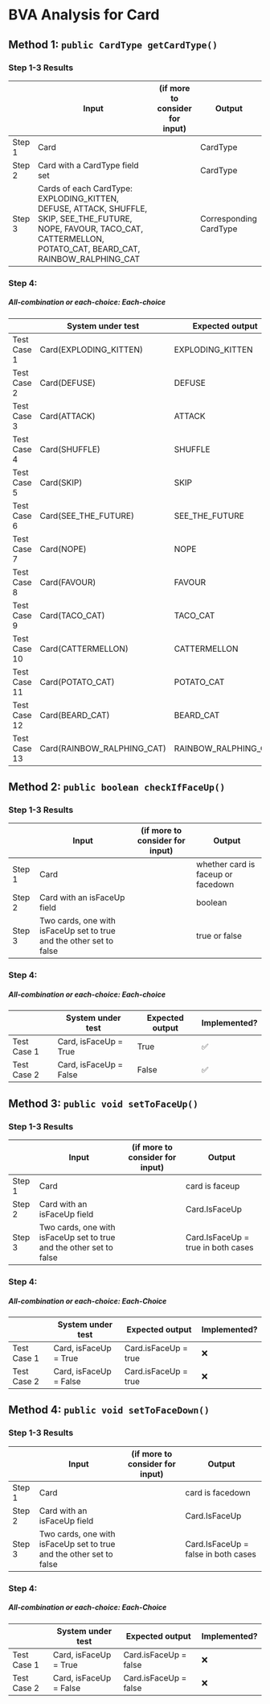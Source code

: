 # BVA Analysis for Card

## Method 1: ```public CardType getCardType()```
### Step 1-3 Results
|        | Input                                                                                                                                                                      | (if more to consider for input)  | Output                 |
|--------|----------------------------------------------------------------------------------------------------------------------------------------------------------------------------|----------------------------------|------------------------|
| Step 1 | Card                                                                                                                                                                       |                                  | CardType               |
| Step 2 | Card with a CardType field set                                                                                                                                             |                                  | CardType               |
| Step 3 | Cards of each CardType: EXPLODING_KITTEN, DEFUSE, ATTACK, SHUFFLE, SKIP, SEE_THE_FUTURE, NOPE, FAVOUR, TACO_CAT, CATTERMELLON, POTATO_CAT, BEARD_CAT, RAINBOW_RALPHING_CAT |                                  | Corresponding CardType |
### Step 4:
##### All-combination or each-choice: Each-choice

|              | System under test          | Expected output      | Implemented?              |
|--------------|----------------------------|----------------------|---------------------------|
| Test Case 1  | Card(EXPLODING_KITTEN)     | EXPLODING_KITTEN     | :white_check_mark:        |
| Test Case 2  | Card(DEFUSE)               | DEFUSE               | :white_check_mark:        |
| Test Case 3  | Card(ATTACK)               | ATTACK               | :white_check_mark:        |
| Test Case 4  | Card(SHUFFLE)              | SHUFFLE              | :white_check_mark:        |
| Test Case 5  | Card(SKIP)                 | SKIP                 | :white_check_mark:        |
| Test Case 6  | Card(SEE_THE_FUTURE)       | SEE_THE_FUTURE       | :white_check_mark:        |
| Test Case 7  | Card(NOPE)                 | NOPE                 | :white_check_mark:        |
| Test Case 8  | Card(FAVOUR)               | FAVOUR               | :white_check_mark:        |
| Test Case 9  | Card(TACO_CAT)             | TACO_CAT             | :white_check_mark:        |
| Test Case 10 | Card(CATTERMELLON)         | CATTERMELLON         | :white_check_mark:        |
| Test Case 11 | Card(POTATO_CAT)           | POTATO_CAT           | :white_check_mark:        |
| Test Case 12 | Card(BEARD_CAT)            | BEARD_CAT            | :white_check_mark:        |
| Test Case 13 | Card(RAINBOW_RALPHING_CAT) | RAINBOW_RALPHING_CAT | :white_check_mark:        |


## Method 2: ```public boolean checkIfFaceUp()```
### Step 1-3 Results
|        | Input                                                               | (if more to consider for input)  | Output                             |
|--------|---------------------------------------------------------------------|----------------------------------|------------------------------------|
| Step 1 | Card                                                                |                                  | whether card is faceup or facedown |
| Step 2 | Card with an isFaceUp field                                         |                                  | boolean                            |
| Step 3 | Two cards, one with isFaceUp set to true and the other set to false |                                  | true or false                      |
### Step 4:
##### All-combination or each-choice: Each-choice

|              | System under test      | Expected output | Implemented?        |
|--------------|------------------------|-----------------|---------------------|
| Test Case 1  | Card, isFaceUp = True  | True            | :white_check_mark:  |
| Test Case 2  | Card, isFaceUp = False | False           | :white_check_mark:  |


## Method 3: ```public void setToFaceUp()```
### Step 1-3 Results
|        | Input                                                                | (if more to consider for input)  | Output                             |
|--------|----------------------------------------------------------------------|----------------------------------|------------------------------------|
| Step 1 | Card                                                                 |                                  | card is faceup                     |
| Step 2 | Card with an isFaceUp field                                          |                                  | Card.IsFaceUp                      |
| Step 3 | Two cards, one with isFaceUp set to true and the other set to false  |                                  | Card.IsFaceUp = true in both cases |
### Step 4:
##### All-combination or each-choice: Each-Choice

|              | System under test      | Expected output        | Implemented? |
|--------------|------------------------|------------------------|--------------|
| Test Case 1  | Card, isFaceUp = True  | Card.isFaceUp = true   | :x:          |
| Test Case 2  | Card, isFaceUp = False | Card.isFaceUp = true   | :x:          |

## Method 4: ```public void setToFaceDown()```
### Step 1-3 Results
|        | Input                                                                | (if more to consider for input)  | Output                              |
|--------|----------------------------------------------------------------------|----------------------------------|-------------------------------------|
| Step 1 | Card                                                                 |                                  | card is facedown                    |
| Step 2 | Card with an isFaceUp field                                          |                                  | Card.IsFaceUp                       |
| Step 3 | Two cards, one with isFaceUp set to true and the other set to false  |                                  | Card.IsFaceUp = false in both cases |
### Step 4:
##### All-combination or each-choice: Each-Choice

|              | System under test      | Expected output       | Implemented? |
|--------------|------------------------|-----------------------|--------------|
| Test Case 1  | Card, isFaceUp = True  | Card.isFaceUp = false | :x:          |
| Test Case 2  | Card, isFaceUp = False | Card.isFaceUp = false | :x:          |

